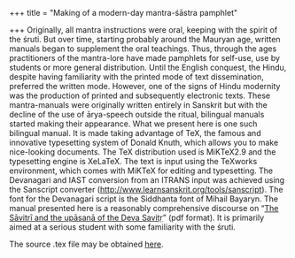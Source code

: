 +++
title = "Making of a modern-day mantra-śāstra pamphlet"

+++
Originally, all mantra instructions were oral, keeping with the spirit
of the śruti. But over time, starting probably around the Mauryan age,
written manuals began to supplement the oral teachings. Thus, through
the ages practitioners of the mantra-lore have made pamphlets for
self-use, use by students or more general distribution. Until the
English conquest, the Hindu, despite having familiarity with the printed
mode of text dissemination, preferred the written mode. However, one of
the signs of Hindu modernity was the production of printed and
subsequently electronic texts. These mantra-manuals were originally
written entirely in Sanskrit but with the decline of the use of
ārya-speech outside the ritual, bilingual manuals started making their
appearance. What we present here is one such bilingual manual. It is
made taking advantage of TeX, the famous and innovative typesetting
system of Donald Knuth, which allows you to make nice-looking documents.
The TeX distribution used is MiKTeX2.9 and the typesetting engine is
XeLaTeX. The text is input using the TeXworks environment, which comes
with MiKTeX for editing and typesetting. The Devanagari and IAST
conversion from an ITRANS input was achieved using the Sanscript
converter (<http://www.learnsanskrit.org/tools/sanscript>). The font for
the Devanagari script is the Siddhanta font of Mihail Bayaryn. The
manual presented here is a reasonably comprehensive discourse on “[The
Sāvitrī and the upāsanā of the Deva
Savitṛ](https://app.box.com/s/t3g6ur615xk6mrno2r8lcs5m2h5am11v)” (pdf
format). It is primarily aimed at a serious student with some
familiarity with the śruti.

The source .tex file may be obtained
[here](https://app.box.com/s/60byi2plbdnbf9oao3qbe1dse11o1yqw).
